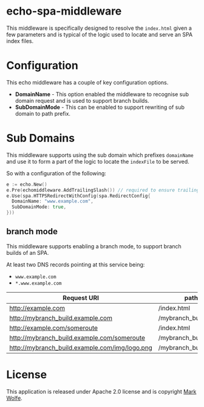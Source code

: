 # echo-spa-middleware

This middleware is specifically designed to resolve the `index.html` given a few parameters and is typical of the logic used to locate and serve an SPA index files.

# Configuration

This echo middleware has a couple of key configuration options.

* **DomainName** - This option enabled the middleware to recognise sub domain request and is used to support branch builds.
* **SubDomainMode** - This can be enabled to support rewriting of sub domain to path prefix.

# Sub Domains

This middleware supports using the sub domain which prefixes `domainName` and use it to form a part of the logic to locate the `indexFile` to be served.

So with a configuration of the following:

```go
e := echo.New()
e.Pre(echomiddleware.AddTrailingSlash()) // required to ensure trailing slash is appended
e.Use(spa.HTTPSRedirectWithConfig(spa.RedirectConfig{
  DomainName: "www.example.com",
  SubDomainMode: true,
}))
```

## branch mode

This middleware supports enabling a branch mode, to support branch builds of an SPA.

At least two DNS records pointing at this service being:

* `www.example.com`
* `*.www.example.com`

Request URI | path served
--- | ---
http://example.com | /index.html
http://mybranch_build.example.com | /mybranch_build/index.html
http://example.com/someroute  | /index.html
http://mybranch_build.example.com/someroute | /mybranch_build/index.html
http://mybranch_build.example.com/img/logo.png | /mybranch_build/img/logo.png

# License

This application is released under Apache 2.0 license and is copyright [Mark Wolfe](https://www.wolfe.id.au).